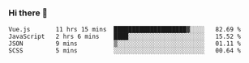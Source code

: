 ### Hi there 👋

<!--
**xin-code/Xin-code** is a ✨ _special_ ✨ repository because its `README.md` (this file) appears on your GitHub profile.

Here are some ideas to get you started:
<!--START_SECTION:waka-->
```text
Vue.js       11 hrs 15 mins  ████████████████████▓░░░░   82.69 % 
JavaScript   2 hrs 6 mins    ████░░░░░░░░░░░░░░░░░░░░░   15.52 % 
JSON         9 mins          ▒░░░░░░░░░░░░░░░░░░░░░░░░   01.11 % 
SCSS         5 mins          ░░░░░░░░░░░░░░░░░░░░░░░░░   00.64 % 
```
<!--END_SECTION:waka-->
